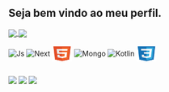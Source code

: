 ## Seja bem vindo ao meu perfil.

<div>
<a href="https://github.com/vncssz">
  <img height=190 align="center" src="https://github-readme-stats.vercel.app/api?username=vncss2z&show_icons=true&&rank_icon=github&theme=dark" />
</a>
<a href="https://github.com/vncssz">
  <img height=190 align="center" src="https://github-readme-stats.vercel.app/api/top-langs/?username=vncss2z&layout=donut&theme=dark" />
</a
</div>
<div style="display: inline_block"><br>
  <img align="center" alt="Js" height="30" width="40" src="https://icongr.am/devicon/javascript-original.svg?size=128&color=currentColor">
  <img align="center" alt="Next" height="30" width="40" src="https://cdn.jsdelivr.net/gh/devicons/devicon@latest/icons/nextjs/nextjs-original.svg">
  <img align="center" alt="HTML" height="30" width="40" src="https://raw.githubusercontent.com/devicons/devicon/master/icons/html5/html5-original.svg">
  <img align="center" alt="Mongo" height="30" width="40" src="https://icongr.am/devicon/mongodb-original.svg?size=128&color=currentColor">
  <img align="center" alt="Kotlin" height="30" width="40" src="https://cdn.jsdelivr.net/gh/devicons/devicon@latest/icons/kotlin/kotlin-original.svg">
  <img align="center" alt="CSS" height="30" width="40" src="https://raw.githubusercontent.com/devicons/devicon/master/icons/css3/css3-original.svg">
</div>



## 
<div>
<a href="https://www.linkedin.com/in/vncssz/"> <img src="https://img.shields.io/badge/linkedin-%230077B5.svg?style=for-the-badge&logo=linkedin&logoColor=white" target="_blank" /></a>
<a href="https://www.instagram.com/vncssz/"> <img src="https://img.shields.io/badge/Instagram-d90e5e.svg?style=for-the-badge&logo=Instagram&logoColor=white" target="_blank"/></a>
<a href="mailto:dev.vncssz@gmail.com"> <img src="https://img.shields.io/badge/Gmail-201d1d?style=for-the-badge&logo=gmail&logoColor=white" target="_blank"/></a>
</div>

<!--
⚡
-->
